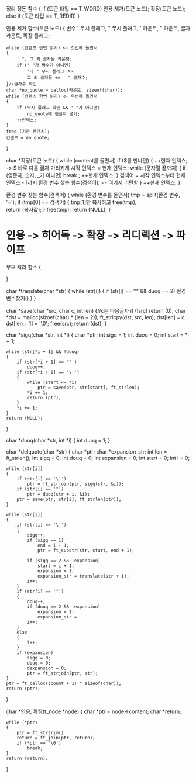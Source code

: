 
정리 정돈 함수
{
	if (토큰 타입 == T_WORD)
		인용 제거(토큰 노드);
		확장(토큰 노드);
	else if (토큰 타입 == T_REDIR)
}

인용 제거 함수(토큰 노드)
{
	변수 ' 무시 플래그, " 무시 플래그, ' 카운트, " 카운트, 글자 카운트, 확장 플래그;

	while (컨텐츠 한번 읽기) <- 첫번째 돌면서
	{
		' ", 그 외 글자들 카운팅;
		if (' "가 짝수가 아니면)
			'나 " 무시 플래그 켜기
			그 외 글자들 += ' " 글자수;
	}//글자수 확인
	char *no_quote = calloc(카운트, sizeof(char));
	while (컨텐츠 한번 읽기) <- 두번째 돌면서
	{
		if (무시 플래그 확인 && ' "가 아니면)
			no_quote에 한글자 넣기;
		++인덱스;
	}
	free (기존 컨텐츠);
	컨텐츠 = no_quote;
}

char	*확장(토큰 노드)
{
	while (content를 돌면서)
		if ($를 만나면) {
			++현재 인덱스;	-> $ 바로 다음 글자 가리키게
			시작 인덱스 = 현재 인덱스;
			while (문자열 끝까지)
			{
				if (영문자, 숫자, _가 아니면)
					break ;
				++현재 인덱스;
			}
			검색어 = 시작 인덱스부터 현재 인덱스 - 1까지
			환경 변수 찾는 함수(검색어);	<- 여기서 리턴함
		}
		++현재 인덱스;
}

환경 변수 찾는 함수(검색어)
{
	while (환경 변수를 돌면서)
		tmp = split(환경 변수, '=');
		if (tmp[0] == 검색어)
		{
			tmp[1]만 복사하고
			free(tmp);	
			return (복사값);
		}
		free(tmp);
	return (NULL);
}

#	인용 -> 히어독 -> 확장 -> 리디렉션 -> 파이프
부모 처리 함수
{
	
}

char	*translate(char *str)
{
	while (str[i])
	{
		if (str[i] == '"' && duoq == 2)
			환경변수찾기()
	}
}

char	*save(char *src, char c, int len)
{//c는 다음글자
	if (!src)
		return (0);
	char *dst = malloc(sizoef(char) * (len + 2));
	ft_strlcpy(dst, src, len);
	dst[len] = c;
	dst[len + 1] = '\0';
	free(src);
	return (dst);
}

char	*sigq(char *str, int *i)
{
	char	*ptr;
	int sigq = 1;
	int	duoq = 0;
	int	start = *i + 1;

	while (str[*i + 1] && !duoq)
	{
		if (str[*i + 1] == '"')
			duoq++;
		if (str[*i + 1] == '\'')
		{
			while (start <= *i)
				ptr = save(ptr, str[start], ft_strlen);
			*i += 1;
			return (ptr);
		}
		*i += 1;
	}
	return (NULL);
}

char	*duoq(char *str, int *i)
{
	int duoq = 1;
}

char	*delquote(char *str)
{
	char *ptr;
	char *expansion_str;
	int len = ft_strlen();
	int	sigq = 0;
	int	douq = 0;
	int	expansion = 0;
	int start = 0;
	int	i = 0;

	while (str[i])
	{
		if (str[i] == '\'')
			ptr = ft_strjoin(ptr, sigq(str, &i));
		if (str[i] == '"')
			ptr = duoq(str + i, &i);
		ptr = save(ptr, str[i], ft_strlen(ptr));
	}

	while (str[i])
	{
		if (str[i] == '\'')
		{
			sigq++;
			if (sigq == 1)
				end = i - 1;
				ptr = ft_substr(str, start, end + 1);

			if (sigq == 2 && !expansion)
				start = i + 1;
				expansion = 1;
				expansion_str = translate(str + i);
			i++;
		}
		if (str[i] == '"')
		{
			douq++;
			if (douq == 2 && !expansion)
				expansion = 1;
				expansion_str = 
			i++;
		}
		else
		{
			i++;
		}
		if (expansion)
			sigq = 0;
			douq = 0;
			dexpansion = 0;
			ptr = ft_strjoin(ptr, str);
	}
	ptr = ft_calloc((count + 1) * sizeof(char));
	return (ptr);
}

char	*인용, 확장(t_node *node)
{
	char *ptr = node->content;
	char *return;

	while (*ptr)
	{
		ptr = ft_strtrim()
		return = ft_join(ptr, return);
		if (*ptr == '\0')
			break;
	}
	return (return);
}
